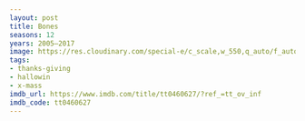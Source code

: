 ```yaml
---
layout: post
title: Bones
seasons: 12
years: 2005–2017
image: https://res.cloudinary.com/special-e/c_scale,w_550,q_auto/f_auto/Series%20posters/Bones.png
tags:
- thanks-giving
- hallowin
- x-mass
imdb_url: https://www.imdb.com/title/tt0460627/?ref_=tt_ov_inf
imdb_code: tt0460627
---
```

